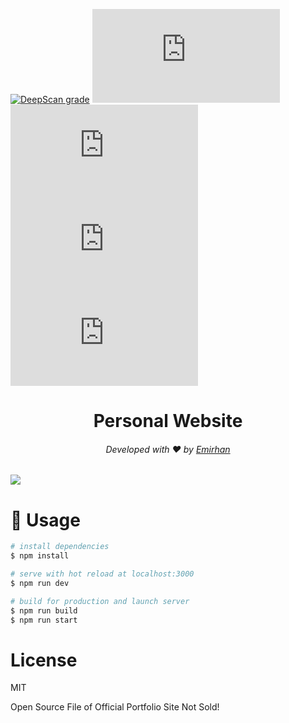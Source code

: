 [![DeepScan grade](https://deepscan.io/api/teams/17008/projects/20358/branches/554638/badge/grade.svg)](https://deepscan.io/dashboard#view=project&tid=17008&pid=20358&bid=554638)
![](https://img.shields.io/github/issues/BespokeLemur/BespokeLemur.tk)
![](https://img.shields.io/github/forks/BespokeLemur/BespokeLemur.tk)
![](https://img.shields.io/github/stars/BespokeLemur/BespokeLemur.tk)
![](https://img.shields.io/github/license/BespokeLemur/BespokeLemur.tk)

<h1 align="center">Personal Website</h1>
<h6 align="center">Developed with ❤️ by <a href="https://emirhanince.tk">Emirhan</a></h6>

<img src="https://i.ibb.co/sV56Dbv/Portfolio-Readme.png"/>

# 📝 Usage


```bash
# install dependencies
$ npm install

# serve with hot reload at localhost:3000
$ npm run dev

# build for production and launch server
$ npm run build
$ npm run start
```

# License

MIT

Open Source File of Official Portfolio Site Not Sold!
